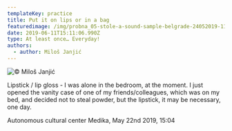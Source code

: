 ```yaml
---
templateKey: practice
title: Put it on lips or in a bag
featuredimage: /img/probna_05-stole-a-sound-sample-belgrade-24052019-1137.jpg
date: 2019-06-11T15:11:06.990Z
type: At least once… Everyday!
authors:
  - author: Miloš Janjić
---
```

![© Miloš Janjić](/img/ruz.jpg "Lipstick © Miloš Janjić")

Lipstick / lip gloss - I was alone in the bedroom, at the moment. I just opened the vanity case of one of my friends/colleagues, which was on my bed, and decided not to steal powder, but the lipstick, it may be necessary, one day.

 Autonomous cultural center Medika, May 22nd 2019, 
15:04
